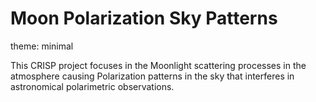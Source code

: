 # Moon Polarization Sky Patterns

theme: minimal

This CRISP project focuses in the Moonlight scattering processes in the atmosphere causing Polarization patterns in the sky that interferes in astronomical polarimetric observations.



